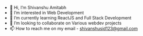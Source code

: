 - 👋 Hi, I’m Shivanshu Amitabh
- 👀 I’m interested in Web Development
- 🌱 I’m currently learning ReactJS and Full Stack Development
- 💞️ I’m looking to collaborate on Various webdev projects
- 📫 How to reach me on my email - shivanshusid123@gmail.com

<!---
shiv123-max/shiv123-max is a ✨ special ✨ repository because its `README.md` (this file) appears on your GitHub profile.
You can click the Preview link to take a look at your changes.
--->
